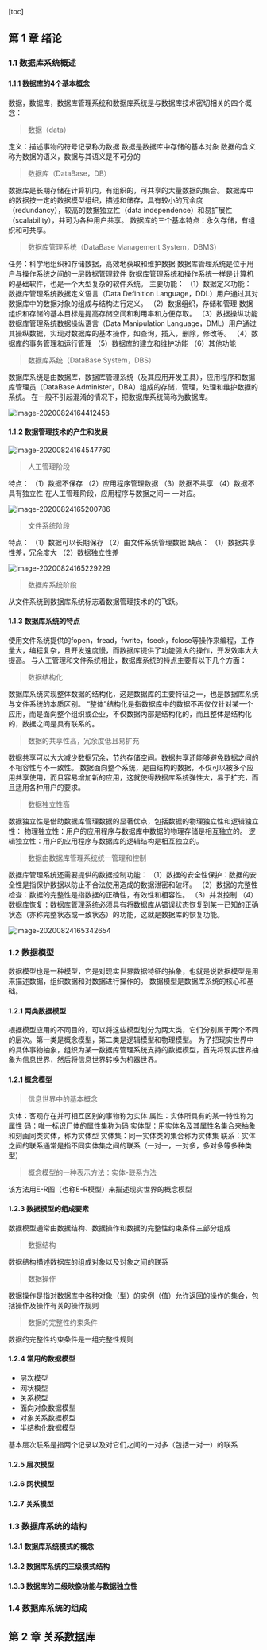 [toc]

## 第 1 章	绪论

### 1.1 数据库系统概述

#### 1.1.1 数据库的4个基本概念
数据，数据库，数据库管理系统和数据库系统是与数据库技术密切相关的四个概念：

> 数据（data）

定义：描述事物的符号记录称为数据
数据是数据库中存储的基本对象
数据的含义称为数据的语义，数据与其语义是不可分的

> 数据库（DataBase，DB）

数据库是长期存储在计算机内，有组织的，可共享的大量数据的集合。
数据库中的数据按一定的数据模型组织，描述和储存，具有较小的冗余度（redundancy），较高的数据独立性（data independence）和易扩展性（scalability），并可为各种用户共享。
数据库的三个基本特点：永久存储，有组织和可共享。

> 数据库管理系统（DataBase Management System，DBMS）

任务：科学地组织和存储数据，高效地获取和维护数据
数据库管理系统是位于用户与操作系统之间的一层数据管理软件
数据库管理系统和操作系统一样是计算机的基础软件，也是一个大型复杂的软件系统。
主要功能：
（1）数据定义功能：
数据库管理系统数据定义语言（Data Definition Language，DDL）用户通过其对数据库中的数据对象的组成与结构进行定义。
（2）数据组织，存储和管理
数据组织和存储的基本目标是提高存储空间和利用率和方便存取。
（3）数据操纵功能
数据库管理系统数据操纵语言（Data Manipulation Language，DML）用户通过其操纵数据，实现对数据库的基本操作，如查询，插入，删除，修改等。
（4）数据库的事务管理和运行管理
（5）数据库的建立和维护功能
（6）其他功能

> 数据库系统（DataBase System，DBS）

数据库系统是由数据库，数据库管理系统（及其应用开发工具），应用程序和数据库管理员（DataBase Administer，DBA）组成的存储，管理，处理和维护数据的系统。
在一般不引起混淆的情况下，把数据库系统简称为数据库。

![image-20200824164412458](数据库系统概论.assets/image-20200824164412458.png)

#### 1.1.2 数据管理技术的产生和发展

![image-20200824164547760](数据库系统概论.assets/image-20200824164547760.png)

> 人工管理阶段

特点：
（1）数据不保存
（2）应用程序管理数据
（3）数据不共享
（4）数据不具有独立性
在人工管理阶段，应用程序与数据之间一 一对应。

![image-20200824165200786](数据库系统概论.assets/image-20200824165200786.png)

> 文件系统阶段

特点：
（1）数据可以长期保存
（2）由文件系统管理数据
缺点：
（1）数据共享性差，冗余度大
（2）数据独立性差

![image-20200824165229229](数据库系统概论.assets/image-20200824165229229.png)

> 数据库系统阶段

从文件系统到数据库系统标志着数据管理技术的的飞跃。

#### 1.1.3 数据库系统的特点

使用文件系统提供的fopen，fread，fwrite，fseek，fclose等操作来编程，工作量大，编程复杂，且开发速度慢，而数据库提供了功能强大的操作，开发效率大大提高。
与人工管理和文件系统相比，数据库系统的特点主要有以下几个方面：

> 数据结构化

数据库系统实现整体数据的结构化，这是数据库的主要特征之一，也是数据库系统与文件系统的本质区别。
“整体”结构化是指数据库中的数据不再仅仅针对某一个应用，而是面向整个组织或企业，不仅数据内部是结构化的，而且整体是结构化的，数据之间是具有联系的。

> 数据的共享性高，冗余度低且易扩充

数据共享可以大大减少数据冗余，节约存储空间。数据共享还能够避免数据之间的不相容性与不一致性。
数据面向整个系统，是由结构的数据，不仅可以被多个应用共享使用，而且容易增加新的应用，这就使得数据库系统弹性大，易于扩充，而且适用各种用户的要求。

> 数据独立性高

数据独立性是借助数据库管理数据的显著优点，包括数据的物理独立性和逻辑独立性：
物理独立性：用户的应用程序与数据库中数据的物理存储是相互独立的。
逻辑独立性：用户的应用程序与数据库的逻辑结构是相互独立的。

> 数据由数据库管理系统统一管理和控制

数据库管理系统还需要提供的数据控制功能：
（1）数据的安全性保护：数据的安全性是指保护数据以防止不合法使用造成的数据泄密和破坏。
（2）数据的完整性检查：数据的完整性是指数据的正确性，有效性和相容性。
（3）并发控制
（4）数据库恢复：数据库管理系统必须具有将数据库从错误状态恢复到某一已知的正确状态（亦称完整状态或一致状态）的功能，这就是数据库的恢复功能。

![image-20200824165342654](数据库系统概论.assets/image-20200824165342654.png)

### 1.2 数据模型

数据模型也是一种模型，它是对现实世界数据特征的抽象，也就是说数据模型是用来描述数据，组织数据和对数据进行操作的。
数据模型是数据库系统的核心和基础。
#### 1.2.1 两类数据模型
根据模型应用的不同目的，可以将这些模型划分为两大类，它们分别属于两个不同的层次。第一类是概念模型，第二类是逻辑模型和物理模型。
为了把现实世界中的具体事物抽象，组织为某一数据库管理系统支持的数据模型，首先将现实世界抽象为信息世界，然后将信息世界转换为机器世界。

#### 1.2.1 概念模型

>信息世界中的基本概念

实体：客观存在并可相互区别的事物称为实体
属性：实体所具有的某一特性称为属性
码：唯一标识尸体的属性集称为码
实体型：用实体名及其属性名集合来抽象和刻画同类实体，称为实体型
实体集：同一实体类的集合称为实体集
联系：实体之间的联系通常是指不同实体集之间的联系（一对一，一对多，多对多等多种类型）

>概念模型的一种表示方法：实体-联系方法

该方法用E-R图（也称E-R模型）来描述现实世界的概念模型

#### 1.2.3 数据模型的组成要素
数据模型通常由数据结构、数据操作和数据的完整性约束条件三部分组成

> 数据结构

数据结构描述数据库的组成对象以及对象之间的联系

> 数据操作

数据操作是指对数据库中各种对象（型）的实例（值）允许返回的操作的集合，包括操作及操作有关的操作规则

> 数据的完整性约束条件

数据的完整性约束条件是一组完整性规则

#### 1.2.4 常用的数据模型
- 层次模型
- 网状模型
- 关系模型
- 面向对象数据模型
- 对象关系数据模型
- 半结构化数据模型

基本层次联系是指两个记录以及对它们之间的一对多（包括一对一）的联系

#### 1.2.5 层次模型

#### 1.2.6 网状模型

#### 1.2.7 关系模型


### 1.3 数据库系统的结构

#### 1.3.1 数据库系统模式的概念


#### 1.3.2 数据库系统的三级模式结构

#### 1.3.3 数据库的二级映像功能与数据独立性

### 1.4 数据库系统的组成

## 第 2 章	关系数据库






